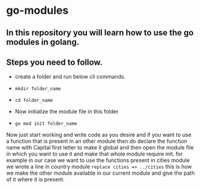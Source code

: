 # go-modules

## In this repository you will learn how to use the go modules in golang.
## Steps you need to follow.

- create a folder and run below cli commands.
- `mkdir folder_name`
- `cd folder_name`

- Now initialize the module file in this folder

- `go mod init folder_name`
 
Now just start working and write code as you desire and if you want to use a function that is present in an other module then do declare the function name with Capital first letter to make it global and then open the module file in which you want to use it and make that whole module require init. for example in our case we want to use the functions present in cities module we wrote a line in country module `replace cities => ../cities` this is how we make the other module available in our current module and give the path of it where it is present.